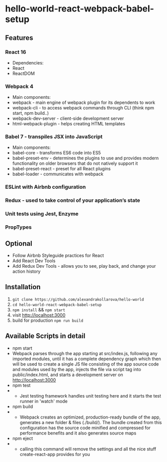 # hello-world-react-webpack-babel-setup

## Features

### React 16

* Dependencies:
* React
* ReactDOM

### Webpack 4

* Main components:
* webpack - main engine of webpack plugin for its dependents to work
* webpack-cli - to access webpack commands through CLI (think npm start, npm build..)
* webpack-dev-server - client-side development server
* html-webpack-plugin - helps creating HTML templates

### Babel 7 - transpiles JSX into JavaScript

* Main components:
* babel-core - transforms ES6 code into ES5
* babel-preset-env - determines the plugins to use and provides modern functionality on older browsers that do not natively support it
* babel-preset-react - preset for all React plugins
* babel-loader - communicates with webpack

### ESLint with Airbnb configuration

### Redux - used to take control of your application’s state

### Unit tests using Jest, Enzyme

### PropTypes

## Optional

* Follow Airbnb Styleguide practices for React
* Add React Dev Tools
* Add Redux Dev Tools - allows you to see, play back, and change your action history

## Installation

1. ```git clone https://github.com/alexandrakollarova/hello-world```
2. ```cd hello-world-react-webpack-babel-setup```
3. ```npm install``` && ```npm start```
4. visit [http://localhost:3000](http://localhost:3000)
5. build for production ```npm run build```

## Available Scripts in detail

* npm start
* Webpack parses through the app starting at src/index.js, following any imported modules, until it has a complete dependency graph which then will be used to create a single JS file consisting of the app source code and modules used by the app, injects the file via script tag into public/index.html, and starts a development server on <http://localhost:3000>
* npm test
* * Jest testing framework handles unit testing here and it starts the test runner in 'watch' mode
* npm build
* * Webpack creates an optimized, production-ready bundle of the app, generates a new folder & files (./build/). The bundle created from this configuration has the source code minified and compressed for performance benefits and it also generates source maps
* npm eject
* * calling this command will remove the settings and all the nice stuff create-react-app provides for you
